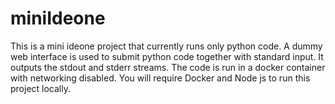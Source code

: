 # miniIdeone
This is a mini ideone project that currently runs only python code. A dummy web interface is used to submit python code together with standard input. It outputs the stdout and stderr streams. The code is run in a docker container with networking disabled.
You will require Docker and Node js to run this project locally.
